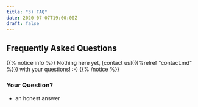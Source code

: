 ```yaml
---
title: "3) FAQ"
date: 2020-07-07T19:00:00Z
draft: false
---
```


## Frequently Asked Questions

{{% notice info %}}
Nothing here yet, [contact us]({{%relref "contact.md" %}}) with your questions! :-)
{{% /notice %}}

### Your Question?
- an honest answer